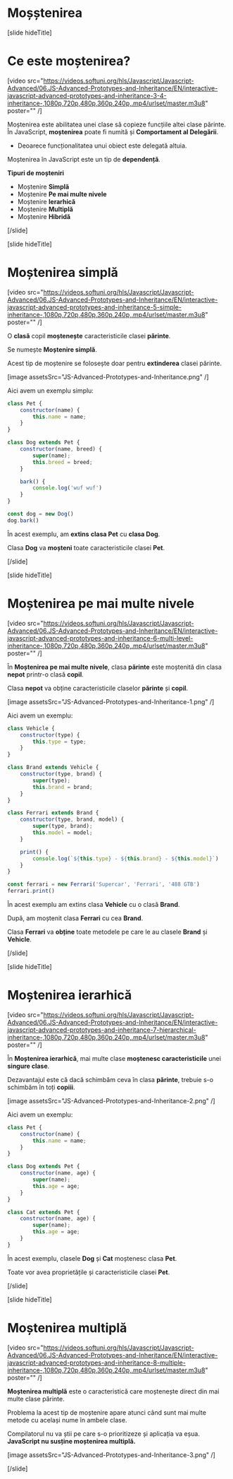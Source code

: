 # Moșștenirea

[slide hideTitle]

# Ce este moștenirea?

[video src="https://videos.softuni.org/hls/Javascript/Javascript-Advanced/06.JS-Advanced-Prototypes-and-Inheritance/EN/interactive-javascript-advanced-prototypes-and-inheritance-3-4-inheritance-,1080p,720p,480p,360p,240p,.mp4/urlset/master.m3u8" poster="" /]

Moștenirea este abilitatea unei clase să copieze funcțiile altei clase părinte.
În JavaScript, **moștenirea** poate fi numită și **Comportament al Delegării**.

- Deoarece funcționalitatea unui obiect este delegată altuia.

Moștenirea în JavaScript este un tip de **dependență**.

**Tipuri de moșteniri**

- Moștenire **Simplă**
- Moștenire **Pe mai multe nivele**
- Moștenire **Ierarhică**
- Moștenire **Multiplă**
- Moștenire **Hibridă**

[/slide]


[slide hideTitle]

# Moștenirea simplă

[video src="https://videos.softuni.org/hls/Javascript/Javascript-Advanced/06.JS-Advanced-Prototypes-and-Inheritance/EN/interactive-javascript-advanced-prototypes-and-inheritance-5-simple-inheritance-,1080p,720p,480p,360p,240p,.mp4/urlset/master.m3u8" poster="" /]

O **clasă** copil **moștenește** caracteristicile clasei **părinte**.

Se numește **Moștenire simplă**. 

Acest tip de moștenire se folosește doar pentru **extinderea** clasei părinte.

[image assetsSrc="JS-Advanced-Prototypes-and-Inheritance.png" /]

Aici avem un exemplu simplu:

```js live
class Pet {
    constructor(name) {
        this.name = name;
    }
}

class Dog extends Pet {
    constructor(name, breed) {
        super(name);
        this.breed = breed;
    }

    bark() {
        console.log('wuf wuf')
    }
}

const dog = new Dog()
dog.bark()
```

În acest exemplu, am **extins** **clasa Pet** cu **clasa Dog**. 

Clasa **Dog** va **moșteni** toate caracteristicile clasei **Pet**.

[/slide]

[slide hideTitle]

# Moștenirea pe mai multe nivele

[video src="https://videos.softuni.org/hls/Javascript/Javascript-Advanced/06.JS-Advanced-Prototypes-and-Inheritance/EN/interactive-javascript-advanced-prototypes-and-inheritance-6-multi-level-inheritance-,1080p,720p,480p,360p,240p,.mp4/urlset/master.m3u8" poster="" /]

În **Moștenirea pe mai multe nivele**, clasa **părinte** este moștenită din clasa **nepot** printr-o clasă **copil**.

Clasa **nepot** va obține caracteristicile claselor **părinte** și **copil**.

[image assetsSrc="JS-Advanced-Prototypes-and-Inheritance-1.png" /]

Aici avem un exemplu:

```js live
class Vehicle {
    constructor(type) {
        this.type = type;
    }
}

class Brand extends Vehicle {
    constructor(type, brand) {
        super(type);
        this.brand = brand;
    }
}

class Ferrari extends Brand {
    constructor(type, brand, model) {
        super(type, brand);
        this.model = model;
    }

    print() {
        console.log(`${this.type} - ${this.brand} - ${this.model}`)
    }
}

const ferrari = new Ferrari('Supercar', 'Ferrari', '488 GTB')
ferrari.print()
```

În acest exemplu am extins clasa **Vehicle** cu o clasă **Brand**.

După, am moștenit clasa **Ferrari** cu cea **Brand**.

Clasa **Ferrari** va **obține** toate metodele pe care le au clasele **Brand** și **Vehicle**.

[/slide]

[slide hideTitle]

# Moștenirea ierarhică

[video src="https://videos.softuni.org/hls/Javascript/Javascript-Advanced/06.JS-Advanced-Prototypes-and-Inheritance/EN/interactive-javascript-advanced-prototypes-and-inheritance-7-hierarchical-inheritance-,1080p,720p,480p,360p,240p,.mp4/urlset/master.m3u8" poster="" /]

În **Moștenirea ierarhică**, mai multe clase **moștenesc caracteristicile** unei **singure clase**.

Dezavantajul este că dacă schimbăm ceva în clasa **părinte**, trebuie s-o schimbăm în toți **copiii**.

[image assetsSrc="JS-Advanced-Prototypes-and-Inheritance-2.png" /]

Aici avem un exemplu:

```js
class Pet {
    constructor(name) {
        this.name = name;
    }
}

class Dog extends Pet {
    constructor(name, age) {
        super(name);
        this.age = age;
    }
}

class Cat extends Pet {
    constructor(name, age) {
        super(name);
        this.age = age;
    }
} 
```

În acest exemplu, clasele **Dog** și **Cat** moștenesc clasa **Pet**.

Toate vor avea proprietățile și caracteristicile clasei **Pet**.

[/slide]

[slide hideTitle]
# Moștenirea multiplă

[video src="https://videos.softuni.org/hls/Javascript/Javascript-Advanced/06.JS-Advanced-Prototypes-and-Inheritance/EN/interactive-javascript-advanced-prototypes-and-inheritance-8-multiple-inheritance-,1080p,720p,480p,360p,240p,.mp4/urlset/master.m3u8" poster="" /]

**Moștenirea multiplă** este o caracteristică care moștenește direct din mai multe clase părinte.

Problema la acest tip de moștenire apare atunci când sunt mai multe metode cu același nume în ambele clase. 

Compilatorul nu va știi pe care s-o prioritizeze și aplicația va eșua.
**JavaScript nu susține moștenirea multiplă.**

[image assetsSrc="JS-Advanced-Prototypes-and-Inheritance-3.png" /]

[/slide]
